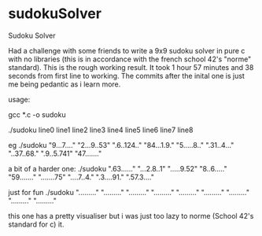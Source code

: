 # sudokuSolver
Sudoku Solver

Had a challenge with some friends to write a 9x9 sudoku solver in pure c with no libraries (this is in accordance with the french school 42's "norme" standard). This is the rough working result. It took 1 hour 57 minutes and 38 seconds from first line to working. The commits after the inital one is just me being pedantic as i learn more.

usage:

gcc *.c -o sudoku

./sudoku line0 line1 line2 line3 line4 line5 line6 line7 line8

eg ./sudoku "9...7...." "2...9..53" ".6..124.." "84...1.9." "5.....8.." ".31..4..." "..37..68." ".9..5.741" "47......."

a bit of a harder one:
./sudoku ".63......" "...2.8..1" ".....9.52" "8..6....." "59......." ".......75" "....7..4." ".3....91." ".57.3...."

just for fun
./sudoku "........." "........." "........." "........." "........." "........." "........." "........." "........."

this one has a pretty visualiser but i was just too lazy to norme (School 42's standard for c) it.
